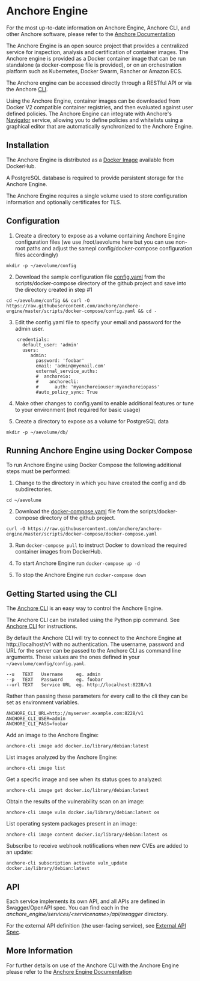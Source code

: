 # Anchore Engine

For the most up-to-date information on Anchore Engine, Anchore CLI, and other Anchore software, please refer to the [Anchore Documentation](https://anchore.freshdesk.com/support/home)

The Anchore Engine is an open source project that provides a centralized service for inspection, analysis and certification of container images. The Anchore engine is provided as a Docker container image that can be run standalone (a docker-compose file is provided), or on an orchestration platform such as Kubernetes, Docker Swarm, Rancher or Amazon ECS.

The Anchore engine can be accessed directly through a RESTful API or via the Anchore [CLI](https://github.com/anchore/anchore-cli).

Using the Anchore Engine, container images can be downloaded from Docker V2 compatible container registries, and then evaluated against user defined policies. The Anchore Engine can integrate with Anchore's [Navigator](https://anchore.io) service, allowing you to define policies and whitelists using a graphical editor that are automatically synchronized to the Anchore Engine.

## Installation

The Anchore Engine is distributed as a [Docker Image](https://hub.docker.com/r/anchore/anchore-engine/) available from DockerHub.

A PostgreSQL database is required to provide persistent storage for the Anchore Engine.

The Anchore Engine requires a single volume used to store configuration information and optionally certificates for TLS.

## Configuration

1. Create a directory to expose as a volume containing Anchore Engine configuration files (we use /root/aevolume here but you can use non-root paths and adjust the samepl config/docker-compose configuration files accordingly)

`mkdir -p ~/aevolume/config`

2. Download the sample configuration file [config.yaml](https://raw.githubusercontent.com/anchore/anchore-engine/master/scripts/docker-compose/config.yaml) from the scripts/docker-compose directory of the github project and save into the directory created in step #1

`cd ~/aevolume/config && curl -O https://raw.githubusercontent.com/anchore/anchore-engine/master/scripts/docker-compose/config.yaml && cd -`

3. Edit the config.yaml file to specify your email and password for the admin user.

```
    credentials:
      default_user: 'admin'
      users:
         admin:
           password: 'foobar'
           email: 'admin@myemail.com'
           external_service_auths:
           #  anchoreio:
           #    anchorecli:
           #      auth: 'myanchoreiouser:myanchoreiopass'
           #auto_policy_sync: True
```

4. Make other changes to config.yaml to enable additional features or tune to your environment (not required for basic usage)

5. Create a directory to expose as a volume for PostgreSQL data

`mkdir -p ~/aevolume/db/`

## Running Anchore Engine using Docker Compose
To run Anchore Engine using Docker Compose the following additional steps must be performed:

1. Change to the directory in which you have created the config and db subdirectories.

`cd ~/aevolume`

2. Download the [docker-compose.yaml](https://raw.githubusercontent.com/anchore/anchore-engine/master/scripts/docker-compose/docker-compose.yaml) file from the scripts/docker-compose directory of the github project.

`curl -O https://raw.githubusercontent.com/anchore/anchore-engine/master/scripts/docker-compose/docker-compose.yaml`

3. Run `docker-compose pull` to instruct Docker to download the required container images from DockerHub.

4. To start Anchore Engine run `docker-compose up -d`

5. To stop the Anchore Engine run `docker-compose down`

## Getting Started using the CLI

The [Anchore CLI](https://github.com/anchore/anchore-cli) is an easy way to control the Anchore Engine.

The Anchore CLI can be installed using the Python pip command. See [Anchore CLI](https://github.com/anchore/anchore-cli) for instructions.


By default the Anchore CLI will try to connect to the Anchore Engine at http://localhost/v1 with no authentication.
The username, password and URL for the server can be passed to the Anchore CLI as command line arguments.
These values are the ones defined in your `~/aevolume/config/config.yaml`.

    --u   TEXT   Username     eg. admin
    --p   TEXT   Password     eg. foobar
    --url TEXT   Service URL  eg. http://localhost:8228/v1

Rather than passing these parameters for every call to the cli they can be set as environment variables.

    ANCHORE_CLI_URL=http://myserver.example.com:8228/v1
    ANCHORE_CLI_USER=admin
    ANCHORE_CLI_PASS=foobar


Add an image to the Anchore Engine:

    anchore-cli image add docker.io/library/debian:latest

List images analyzed by the Anchore Engine:

    anchore-cli image list

Get a specific image and see when its status goes to analyzed:

    anchore-cli image get docker.io/library/debian:latest

Obtain the results of the vulnerability scan on an image:

    anchore-cli image vuln docker.io/library/debian:latest os

List operating system packages present in an image:

    anchore-cli image content docker.io/library/debian:latest os

Subscribe to receive webhook notifications when new CVEs are added to an update:

    anchore-cli subscription activate vuln_update docker.io/library/debian:latest

## API
Each service implements its own API, and all APIs are defined in Swagger/OpenAPI spec. You can find each in the _anchore_engine/services/\<servicename\>/api/swagger_ directory.

For the external API definition (the user-facing service), see [External API Spec](https://github.com/anchore/anchore-engine/blob/master/anchore_engine/services/apiext/swagger/swagger.yaml).

## More Information

For further details on use of the Anchore CLI with the Anchore Engine please refer to the [Anchore Engine Documentation](https://anchore.freshdesk.com/support/home)

